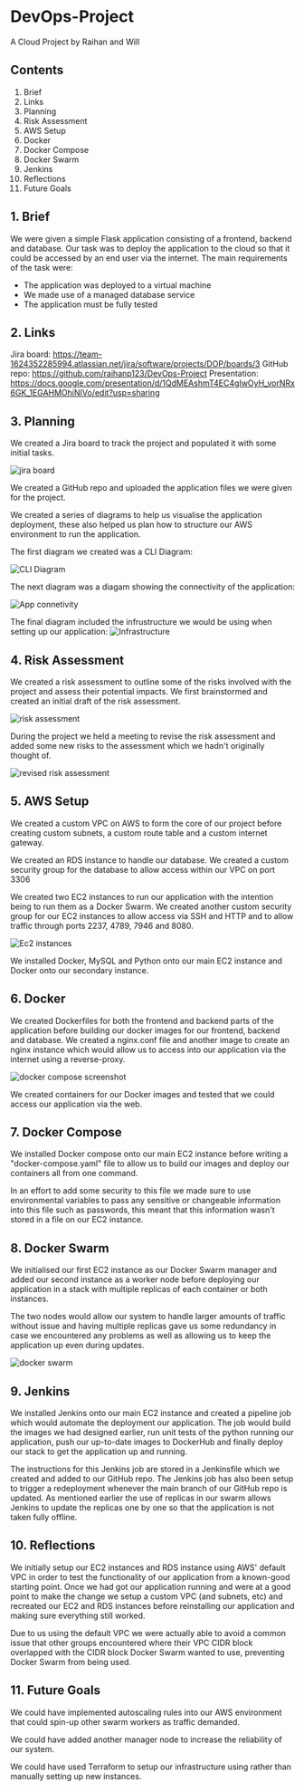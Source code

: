 # DevOps-Project
A Cloud Project by Raihan and Will

## Contents
1. Brief
2. Links
3. Planning
4. Risk Assessment
5. AWS Setup
6. Docker
7. Docker Compose
8. Docker Swarm
9. Jenkins
10. Reflections
11. Future Goals

## 1. Brief
We were given a simple Flask application consisting of a frontend, backend and database. Our task was to deploy the application to the cloud so that it could be accessed by an end user via the internet. 
The main requirements of the task were:
* The application was deployed to a virtual machine
* We made use of a managed database service
* The application must be fully tested

## 2. Links
Jira board: https://team-1624352285994.atlassian.net/jira/software/projects/DOP/boards/3 
GitHub repo: https://github.com/raihanp123/DevOps-Project
Presentation: https://docs.google.com/presentation/d/1QdMEAshmT4EC4gIwOyH_vorNRx6GK_1EGAHMOhiNIVo/edit?usp=sharing

## 3. Planning
We created a Jira board to track the project and populated it with some initial tasks.

![jira board](https://user-images.githubusercontent.com/86321052/132055889-ad3935a3-11ef-4cec-b4d8-c08e552b836e.jpg)

We created a GitHub repo and uploaded the application files we were given for the project.

We created a series of diagrams to help us visualise the application deployment, these also helped us plan how to structure our AWS environment to run the application.

The first diagram we created was a CLI Diagram:

![CLI Diagram](https://user-images.githubusercontent.com/86321052/132055936-6b60abec-3c2d-4689-8468-b83a9d98790b.jpg)

The next diagram was a diagam showing the connectivity of the application:

![App connetivity](https://user-images.githubusercontent.com/86321052/132055967-cae9ba17-f41f-46c0-99fc-218500392093.jpg)

The final diagram included the infrustructure we would be using when setting up our application:
![Infrastructure](https://user-images.githubusercontent.com/86321052/132055998-c173deae-1012-417e-8920-16bf0bb91f5d.jpg)

## 4. Risk Assessment
We created a risk assessment to outline some of the risks involved with the project and assess their potential impacts. We first brainstormed and created an initial draft of the risk assessment.

![risk assessment](https://user-images.githubusercontent.com/86321052/132055560-37861f74-b081-4712-8884-57a11153d82a.jpg)

During the project we held a meeting to revise the risk assessment and added some new risks to the assessment which we hadn't originally thought of.

![revised risk assessment](https://user-images.githubusercontent.com/86321052/132055793-f06132eb-8bcb-4e69-8a08-92f3288e16ef.jpg)

## 5. AWS Setup
We created a custom VPC on AWS to form the core of our project before creating custom subnets, a custom route table and a custom internet gateway.

We created an RDS instance to handle our database. We created a custom security group for the database to allow access within our VPC on port 3306

We created two EC2 instances to run our application with the intention being to run them as a Docker Swarm. We created another custom security group for our EC2 instances to allow access via SSH and HTTP and to allow traffic through ports 2237, 4789, 7946 and 8080.

![Ec2 instances](https://user-images.githubusercontent.com/86321052/132057611-99a9766f-5ae1-4050-b15a-8726092d0e1f.png)

We installed Docker, MySQL and Python onto our main EC2 instance and Docker onto our secondary instance.

## 6. Docker
We created Dockerfiles for both the frontend and backend parts of the application before building our docker images for our frontend, backend and database. We created a nginx.conf file and another image to create an nginx instance which would allow us to access into our application via the internet using a reverse-proxy.

![docker compose screenshot](https://user-images.githubusercontent.com/86321052/132056980-32785a11-53e4-45af-9722-6fde420329c7.jpg)

We created containers for our Docker images and tested that we could access our application via the web.

## 7. Docker Compose
We installed Docker compose onto our main EC2 instance before writing a "docker-compose.yaml" file to allow us to build our images and deploy our containers all from one command.

In an effort to add some security to this file we made sure to use environmental variables to pass any sensitive or changeable information into this file such as passwords, this meant that this information wasn't stored in a file on our EC2 instance.

## 8. Docker Swarm
We initialised our first EC2 instance as our Docker Swarm manager and added our second instance as a worker node before deploying our application in a stack with multiple replicas of each container or both instances.

The two nodes would allow our system to handle larger amounts of traffic without issue and having multiple replicas gave us some redundancy in case we encountered any problems as well as allowing us to keep the application up even during updates.

![docker swarm](https://user-images.githubusercontent.com/86321052/132056900-1c23d2bc-5689-4220-a38e-81486aa5cedc.jpg)
## 9. Jenkins
We installed Jenkins onto our main EC2 instance and created a pipeline job which would automate the deployment our application. The job would build the images we had designed earlier, run unit tests of the python running our application, push our up-to-date images to DockerHub and finally deploy our stack to get the application up and running.

The instructions for this Jenkins job are stored in a Jenkinsfile which we created and added to our GitHub repo. The Jenkins job has also been setup to trigger a redeployment whenever the main branch of our GitHub repo is updated. As mentioned earlier the use of replicas in our swarm allows Jenkins to update the replicas one by one so that the application is not taken fully offline.

## 10. Reflections
We initially setup our EC2 instances and RDS instance using AWS' default VPC in order to test the functionality of our application from a known-good starting point. Once we had got our application running and were at a good point to make the change we setup a custom VPC (and subnets, etc) and recreated our EC2 and RDS instances before reinstalling  our application and making sure everything still worked.

Due to us using the default VPC we were actually able to avoid a common issue that other groups encountered where their VPC CIDR block overlapped with the CIDR block Docker Swarm wanted to use, preventing Docker Swarm from being used.

## 11. Future Goals
We could have implemented autoscaling rules into our AWS environment that could spin-up other swarm workers as traffic demanded.

We could have added another manager node to increase the reliability of our system.

We could have used Terraform to setup our infrastructure using rather than manually setting up new instances.
